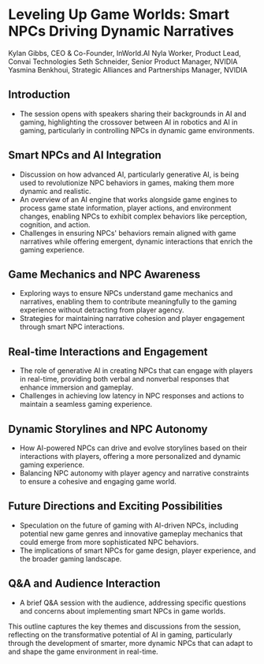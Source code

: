 # Leveling Up Game Worlds: Smart NPCs Driving Dynamic Narratives

Kylan Gibbs, CEO & Co-Founder, InWorld.AI
Nyla Worker, Product Lead, Convai Technologies
Seth Schneider, Senior Product Manager, NVIDIA
Yasmina Benkhoui, Strategic Alliances and Partnerships Manager, NVIDIA


## Introduction
- The session opens with speakers sharing their backgrounds in AI and gaming, highlighting the crossover between AI in robotics and AI in gaming, particularly in controlling NPCs in dynamic game environments.

## Smart NPCs and AI Integration
- Discussion on how advanced AI, particularly generative AI, is being used to revolutionize NPC behaviors in games, making them more dynamic and realistic.
- An overview of an AI engine that works alongside game engines to process game state information, player actions, and environment changes, enabling NPCs to exhibit complex behaviors like perception, cognition, and action.
- Challenges in ensuring NPCs' behaviors remain aligned with game narratives while offering emergent, dynamic interactions that enrich the gaming experience.

## Game Mechanics and NPC Awareness
- Exploring ways to ensure NPCs understand game mechanics and narratives, enabling them to contribute meaningfully to the gaming experience without detracting from player agency.
- Strategies for maintaining narrative cohesion and player engagement through smart NPC interactions.

## Real-time Interactions and Engagement
- The role of generative AI in creating NPCs that can engage with players in real-time, providing both verbal and nonverbal responses that enhance immersion and gameplay.
- Challenges in achieving low latency in NPC responses and actions to maintain a seamless gaming experience.

## Dynamic Storylines and NPC Autonomy
- How AI-powered NPCs can drive and evolve storylines based on their interactions with players, offering a more personalized and dynamic gaming experience.
- Balancing NPC autonomy with player agency and narrative constraints to ensure a cohesive and engaging game world.

## Future Directions and Exciting Possibilities
- Speculation on the future of gaming with AI-driven NPCs, including potential new game genres and innovative gameplay mechanics that could emerge from more sophisticated NPC behaviors.
- The implications of smart NPCs for game design, player experience, and the broader gaming landscape.

## Q&A and Audience Interaction
- A brief Q&A session with the audience, addressing specific questions and concerns about implementing smart NPCs in game worlds.

This outline captures the key themes and discussions from the session, reflecting on the transformative potential of AI in gaming, particularly through the development of smarter, more dynamic NPCs that can adapt to and shape the game environment in real-time.